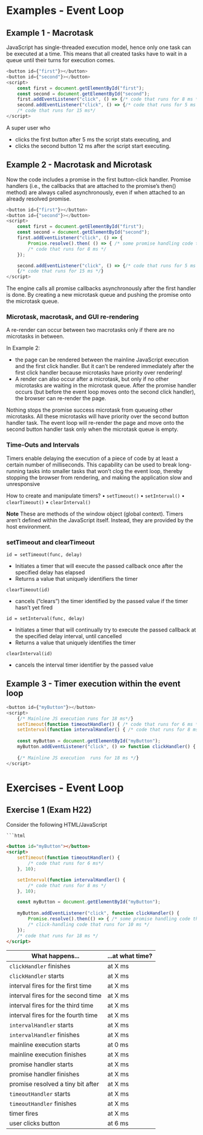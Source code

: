 # Examples - Event Loop

## Example 1 - Macrotask
JavaScript has single-threaded execution model, hence only one task can be executed at a time.
This means that all created tasks have to wait in a queue until their turns for execution comes.

```javascript
<button id={"first"}></button>
<button id={"second"}></button>
<script>
    const first = document.getElementById("first");
    const second = document.getElementById("second");
    first.addEventListener("click", () => {/* code that runs for 8 ms */});
    second.addEventListener("click", () => {/* code that runs for 5 ms */});
    /* code that runs for 15 ms*/
</script>
```
A super user who
- clicks the first button after 5 ms the script stats executing, and
- clicks the second button 12 ms after the script start executing.

## Example 2 - Macrotask and Microtask
Now the code includes a promise in the first button-click handler.
Promise handlers (i.e., the callbacks that are attached to the promise’s then() method) are always called
asynchronously, even if when attached to an already resolved promise.

```javascript
<button id={"first"}></button>
<button id={"second"}></button>
<script>
    const first = document.getElementById("first");
    const second = document.getElementById("second");
    first.addEventListener("click", () => {
        Promise.resolve().then( () => { /* some promise handling code that runs for 4 ms */ })
        /* code that runs for 8 ms */
    });

    second.addEventListener("click", () => {/* code that runs for 5 ms */});
    {/* code that runs for 15 ms */}
</script>
```

The engine calls all promise callbacks asynchronously after the first handler is done. By creating a new microtask
queue and pushing the promise onto the microtask queue.

### Microtask, macrotask, and GUI re-rendering
A re-render can occur between two macrotasks only if there are no microtasks in between.

In Example 2:
- the page can be rendered between the mainline JavaScript execution and the first click handler. But it can’t be
  rendered immediately after the first click handler because microtasks have priority over rendering!
- A render can also occur after a microtask, but only if no other microtasks are waiting in the microtask queue. After
  the promise handler occurs (but before the event loop moves onto the second click handler), the browser can re-render
  the page.

Nothing stops the promise success microtask from queueing other microtasks. All these microtasks will have priority over
the second button handler task. The event loop will re-render the page and move onto the second button handler task only
when the microtask queue is empty.

### Time-Outs and Intervals
Timers enable delaying the execution of a piece of code by at least a certain number of milliseconds. This capability
can be used to break long-running tasks into smaller tasks that won’t clog the event loop, thereby stopping the browser
from rendering, and making the application slow and unresponsive

How to create and manipulate timers?
• `setTimeout()`
• `setInterval()`
• `clearTimeout()`
• `clearInterval()`

**Note**
These are methods of the window object (global context). Timers aren’t defined within the JavaScript itself. Instead,
they are provided by the host environment.

### setTimeout and clearTimeout

`id = setTimeout(func, delay)`
- Initiates a timer that will execute the passed callback once after the specified delay has elapsed
- Returns a value that uniquely identifiers the timer

`clearTimeout(id)`
- cancels (“clears”) the timer identified by the passed value if the timer hasn’t yet fired

`id = setInterval(func, delay)`
- Initiates a timer that will continually try to execute the passed callback at the specified delay interval, until
  cancelled
- Returns a value that uniquely identifies the timer

`clearInterval(id)`
- cancels the interval timer identifier by the passed value

## Example 3 - Timer execution within the event loop
```javascript
<button id={"myButton"}></button>
<script>
    {/* Mainline JS execution runs for 18 ms*/}
    setTimeout(function timeoutHandler() { /* code that runs for 6 ms */ }, 10); 
    setInterval(function intervalHandler() { /* code that runs for 8 ms */ }, 10); 
    
    const myButton = document.getElementById("myButton");
    myButton.addEventListener("click", () => function clickHandler() { /* code that runs for 10 ms */ });
    
    {/* Mainline JS execution  runs for 18 ms */}
</script>
```

# Exercises - Event Loop

## Exercise 1 (Exam H22)
Consider the following HTML/JavaScript

```html
```html

<button id="myButton"></button>
<script>
    setTimeout(function timeoutHandler() {
        /* code that runs for 6 ms*/
    }, 10);

    setInterval(function intervalHandler() {
        /* code that runs for 8 ms */
    }, 10);

    const myButton = document.getElementById("myButton");
    
    myButton.addEventListener("click", function clickHandler() {
        Promise.resolve().then(() => { /* some promise handling code that runs for 4 ms */ });
        /* click-handling code that runs for 10 ms */
    });
    /* code that runs for 18 ms */ 
</script>
```

| What happens...                    | ...at what time? |
|------------------------------------|------------------|
| `clickHandler` finishes            | at X ms          |
| `clickHandler` starts              | at X ms          |
| interval fires for the first time  | at X ms          |
| interval fires for the second time | at X ms          |
| interval fires for the third time  | at X ms          |
| interval fires for the fourth time | at X ms          |
| `intervalHandler` starts           | at X ms          |
| `intervalHandler` finishes         | at X ms          |
| mainline execution starts          | at 0 ms          |
| mainline execution finishes        | at X ms          |
| promise handler starts             | at X ms          |
| promise handler finishes           | at X ms          |
| promise resolved a tiny bit after  | at X ms          |
| `timeoutHandler` starts            | at X ms          |
| `timeoutHandler` finishes          | at X ms          |
| timer fires                        | at X ms          |
| user clicks button                 | at 6 ms          |
